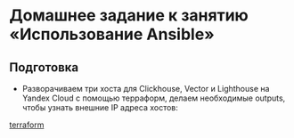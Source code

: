 # Домашнее задание к занятию «Использование Ansible»

## Подготовка
* Разворачиваем три хоста для Clickhouse, Vector и Lighthouse на Yandex Cloud с помощью терраформ, делаем необходимые outputs,
  чтобы узнать внешние IP адреса хостов:

[terraform]()


